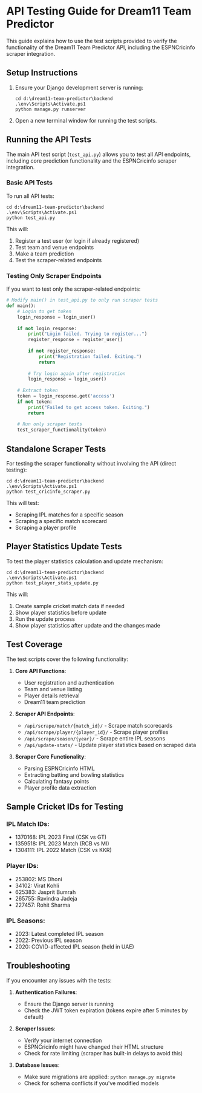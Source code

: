 # API Testing Guide for Dream11 Team Predictor

This guide explains how to use the test scripts provided to verify the functionality of the Dream11 Team Predictor API, including the ESPNCricinfo scraper integration.

## Setup Instructions

1. Ensure your Django development server is running:
   ```
   cd d:\dream11-team-predictor\backend
   .\env\Scripts\Activate.ps1
   python manage.py runserver
   ```

2. Open a new terminal window for running the test scripts.

## Running the API Tests

The main API test script (`test_api.py`) allows you to test all API endpoints, including core prediction functionality and the ESPNCricinfo scraper integration.

### Basic API Tests

To run all API tests:
```
cd d:\dream11-team-predictor\backend
.\env\Scripts\Activate.ps1
python test_api.py
```

This will:
1. Register a test user (or login if already registered)
2. Test team and venue endpoints
3. Make a team prediction
4. Test the scraper-related endpoints

### Testing Only Scraper Endpoints

If you want to test only the scraper-related endpoints:

```python
# Modify main() in test_api.py to only run scraper tests
def main():
    # Login to get token
    login_response = login_user()
    
    if not login_response:
        print("Login failed. Trying to register...")
        register_response = register_user()
        
        if not register_response:
            print("Registration failed. Exiting.")
            return
            
        # Try login again after registration
        login_response = login_user()
    
    # Extract token
    token = login_response.get('access')
    if not token:
        print("Failed to get access token. Exiting.")
        return
    
    # Run only scraper tests
    test_scraper_functionality(token)
```

## Standalone Scraper Tests

For testing the scraper functionality without involving the API (direct testing):

```
cd d:\dream11-team-predictor\backend
.\env\Scripts\Activate.ps1
python test_cricinfo_scraper.py
```

This will test:
- Scraping IPL matches for a specific season
- Scraping a specific match scorecard
- Scraping a player profile

## Player Statistics Update Tests

To test the player statistics calculation and update mechanism:

```
cd d:\dream11-team-predictor\backend
.\env\Scripts\Activate.ps1
python test_player_stats_update.py
```

This will:
1. Create sample cricket match data if needed
2. Show player statistics before update
3. Run the update process
4. Show player statistics after update and the changes made

## Test Coverage

The test scripts cover the following functionality:

1. **Core API Functions**:
   - User registration and authentication
   - Team and venue listing
   - Player details retrieval
   - Dream11 team prediction

2. **Scraper API Endpoints**:
   - `/api/scrape/match/{match_id}/` - Scrape match scorecards
   - `/api/scrape/player/{player_id}/` - Scrape player profiles
   - `/api/scrape/season/{year}/` - Scrape entire IPL seasons
   - `/api/update-stats/` - Update player statistics based on scraped data

3. **Scraper Core Functionality**:
   - Parsing ESPNCricinfo HTML
   - Extracting batting and bowling statistics
   - Calculating fantasy points
   - Player profile data extraction

## Sample Cricket IDs for Testing

### IPL Match IDs:
- 1370168: IPL 2023 Final (CSK vs GT)
- 1359518: IPL 2023 Match (RCB vs MI)
- 1304111: IPL 2022 Match (CSK vs KKR)

### Player IDs:
- 253802: MS Dhoni
- 34102: Virat Kohli
- 625383: Jasprit Bumrah
- 265755: Ravindra Jadeja
- 227457: Rohit Sharma

### IPL Seasons:
- 2023: Latest completed IPL season
- 2022: Previous IPL season
- 2020: COVID-affected IPL season (held in UAE)

## Troubleshooting

If you encounter any issues with the tests:

1. **Authentication Failures**:
   - Ensure the Django server is running
   - Check the JWT token expiration (tokens expire after 5 minutes by default)

2. **Scraper Issues**:
   - Verify your internet connection
   - ESPNCricinfo might have changed their HTML structure
   - Check for rate limiting (scraper has built-in delays to avoid this)

3. **Database Issues**:
   - Make sure migrations are applied: `python manage.py migrate`
   - Check for schema conflicts if you've modified models
